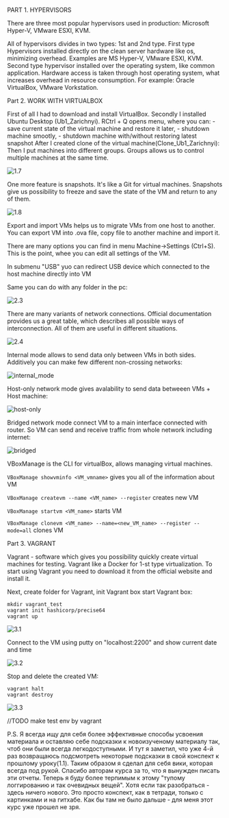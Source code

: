 PART 1. HYPERVISORS

There are three most popular hypervisors used in production: Microsoft Hyper-V, VMware ESXI, KVM.

All of hypervisors divides in two types: 1st and 2nd type. 
First type Hypervisors installed directly on the clean server hardware like os, minimizing overhead. Examples are MS Hyper-V, VMware ESXI, KVM.
Second type hypervisor installed over the operating system, like common application. Hardware access is taken through host operating system, what increases overhead in resource consumption. For example: Oracle VirtualBox, VMware Vorkstation.

Part 2. WORK WITH VIRTUALBOX

First of all I had to download and install VirtualBox. 
Secondly I installed Ubuntu Desktop (Ub1_Zarichnyi). 
RCtrl + Q opens menu, where you can: 
	- save current state of the virtual machine and restore it later, 
	- shutdown machine smootly,
	- shutdown machine with/without restoring latest snapshot
After I created clone of the virtual machine(Clone_Ub1_Zarichnyi):
Then I put machines into different groups. Groups allows us to control multiple machines at the same time.

![1.7](screenshots/1.7.jpg)

One more feature is snapshots. It's like a Git for virtual machines. Snapshots give us possibility to freeze and save the state of the VM and return to any of them.

![1.8](screenshots/1.8.jpg)

Export and import VMs helps us to migrate VMs from one host to another. 
You can export VM into .ova file, copy file to another machine and import it.

There are many options you can find in menu Machine->Settings (Ctrl+S). 
This is the point, whee you can edit all settings of the VM.

In submenu "USB" yuo can redirect USB device which connected to the host machine directly into VM

Same you can do with any folder in the pc:

![2.3](screenshots/2.3.jpg)

There are many variants of network connections. Official documentation provides us a great table, which describes all possible ways of interconnection. All of them are useful in different situations.

![2.4](screenshots/net_modes.jpg)

Internal mode allows to send data only between VMs in both sides. Additively you can make few different non-crossing networks:

![internal_mode](screenshots/2.4_Internal.jpg)

Host-only network mode gives avalability to send data betweeen VMs + Host machine:

![host-only](screenshots/2.4_host_only.jpg)


Bridged network mode connect VM to a main interface connected with router. So VM can send and receive traffic from whole network including internet:

![bridged](screenshots/2.4_br.jpg)

VBoxManage is the CLI for virtualBox, allows managing virtual machines. 

```VBoxManage showvminfo <VM_vmname>``` gives you all of the information about VM

```VBoxManage createvm --name <VM_name> --register``` creates new VM

```VBoxManage startvm <VM_name>``` starts VM

```VBoxManage clonevm <VM_name> --name=<new_VM_name> --register --mode=all``` clones VM


Part 3. VAGRANT

Vagrant - software which gives you possibility quickly create virtual machines for testing. Vagrant like a Docker for 1-st type virtualization.
To start using Vagrant you need to download it from the official website and install it.

Next, create folder for Vagrant, init Vagrant box start Vagrant box:

```
mkdir vagrant_test
vagrant init hashicorp/precise64
vagrant up

```

![3.1](screenshots/3.1.jpg)

Connect to the VM using putty on "localhost:2200" and show current date and time

![3.2](screenshots/3.2.jpg)

Stop and delete the created VM:

```
vagrant halt
vagrant destroy
```

![3.3](screenshots/3.3.jpg)


//TODO make test env by vagrant 



P.S. Я всегда ищу для себя более эффективные способы усвоения материала и оставляю себе подсказки к новоизученому материалу так, чтоб они были всегда легкодоступными. И тут я заметил, что уже 4-й раз возвращаюсь подсмотреть некоторые подсказки в свой конспект к прошлому уроку(1.1). Таким образом я сделал для себя вики, которая всегда под рукой. Спасибо авторам курса за то, что я вынужден писать эти отчеты. Теперь я буду более терпимым к этому "тупому логгированию и так очевидных вещей".
Хотя если так разобраться - здесь ничего нового. Это просто конспект, как в тетради, только с картинками и на гитхабе. Как бы там не было дальше - для меня этот курс уже прошел не зря.